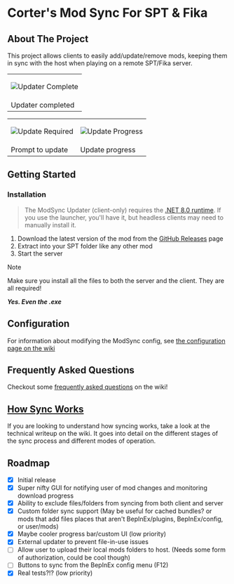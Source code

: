 # Corter's Mod Sync For SPT & Fika

## About The Project

This project allows clients to easily add/update/remove mods, keeping them in sync with the host when playing on a remote SPT/Fika server.

<table>
<tbody>
<tr>
<td>

![Updater Complete](https://github.com/user-attachments/assets/f66a09b5-e133-418f-abf9-466b619cd2c9)</td>
</tr>
<tr>
<td>Updater completed</td>
</tr>
</tbody>
</table>

<table>
<tbody>
<tr>
<td>

![Update Required](https://github.com/user-attachments/assets/03c3ed36-f6d3-4067-b1dc-48fe726ed489)</td>
<td>

![Update Progress](https://github.com/user-attachments/assets/c4ca8953-03be-4d3b-af96-6ee7f1ee3ce2)</td>
</tr>
<tr>
<td>Prompt to update</td>
<td>Update progress</td>
</tr>
</tbody>
</table>

## Getting Started

### Installation

> The ModSync Updater (client-only) requires the 
> [.NET 8.0 runtime](https://dotnet.microsoft.com/en-us/download/dotnet/thank-you/runtime-8.0.11-windows-x64-installer).
> If you use the launcher, you'll have it, but headless clients may need to manually install it.

1. Download the latest version of the mod from the [GitHub Releases](https://github.com/c-orter/modsync/releases) page
2. Extract into your SPT folder like any other mod
3. Start the server

> [!NOTE]
> Make sure you install all the files to both the server and the client. They are all required!
>
> ***Yes. Even the .exe***

## Configuration

For information about modifying the ModSync config, see [the configuration page on the wiki](https://github.com/c-orter/ModSync/wiki/Configuration)

## Frequently Asked Questions

Checkout some [frequently asked questions](https://github.com/c-orter/ModSync/wiki/FAQ) on the wiki!

## [How Sync Works](https://github.com/c-orter/ModSync/wiki/How-Sync-Works)

If you are looking to understand how syncing works, take a look at the technical writeup on the wiki. It goes into detail on the different stages of the sync process
and different modes of operation.

## Roadmap

- [x] Initial release
- [x] Super nifty GUI for notifying user of mod changes and monitoring download progress
- [x] Ability to exclude files/folders from syncing from both client and server
- [x] Custom folder sync support (May be useful for cached bundles? or mods that add files places that aren't BepInEx/plugins, BepInEx/config, or user/mods)
- [x] Maybe cooler progress bar/custom UI (low priority)
- [x] External updater to prevent file-in-use issues
- [ ] Allow user to upload their local mods folders to host. (Needs some form of authorization, could be cool though)
- [ ] Buttons to sync from the BepInEx config menu (F12)
- [x] Real tests?!? (low priority)
